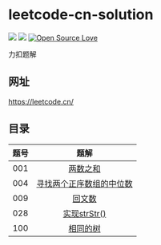 # leetcode-cn-solution
![](https://img.shields.io/badge/language-c++-red.svg)
![](https://img.shields.io/github/license/stevenling/chat-room)
[![Open Source Love](https://badges.frapsoft.com/os/v1/open-source.svg?v=103)](https://github.com/ellerbrock/open-source-badges/)

力扣题解
## 网址
https://leetcode.cn/

## 目录

| 题号 | 题解 | 
| :----: | :----: | 
| 001 | [两数之和](blob/main/docs/001-两数之和.md) | 
| 004 | [寻找两个正序数组的中位数](blob/main/docs/004-寻找两个正序数组的中位数.md) | 
| 009 | [回文数](blob/main/docs/009-回文数.md) | 
| 028 | [实现strStr()](blob/main/docs/028-实现strStr().md) | 
| 100 | [相同的树](blob/main/docs/100-相同的树.md) |